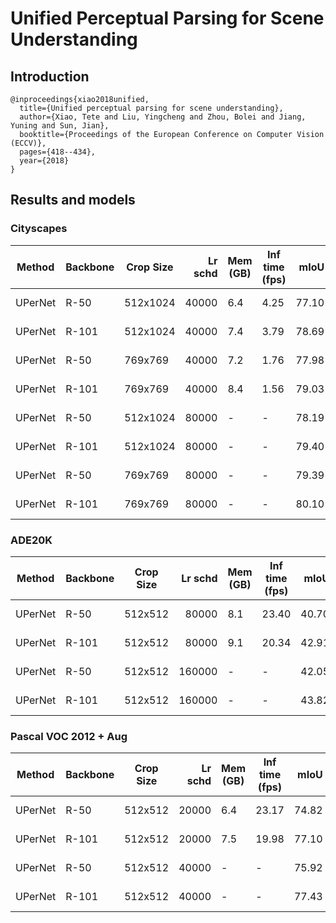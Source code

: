# Unified Perceptual Parsing for Scene Understanding

## Introduction
```
@inproceedings{xiao2018unified,
  title={Unified perceptual parsing for scene understanding},
  author={Xiao, Tete and Liu, Yingcheng and Zhou, Bolei and Jiang, Yuning and Sun, Jian},
  booktitle={Proceedings of the European Conference on Computer Vision (ECCV)},
  pages={418--434},
  year={2018}
}
```

## Results and models

### Cityscapes
| Method  | Backbone | Crop Size | Lr schd | Mem (GB) | Inf time (fps) | mIoU  | mIoU(ms+flip) |                                                                                                                                                                                              download                                                                                                                                                                                              |
|---------|----------|-----------|--------:|----------|----------------|------:|--------------:|----------------------------------------------------------------------------------------------------------------------------------------------------------------------------------------------------------------------------------------------------------------------------------------------------------------------------------------------------------------------------------------------------|
| UPerNet | R-50     | 512x1024  |   40000 |      6.4 |           4.25 | 77.10 |         78.37 | [model](https://openmmlab.oss-accelerate.aliyuncs.com/mmsegmentation/v0.5/upernet/upernet_r50_512x1024_40k_cityscapes/upernet_r50_512x1024_40k_cityscapes_20200605_094827-aa54cb54.pth) &#124; [log](https://openmmlab.oss-accelerate.aliyuncs.com/mmsegmentation/v0.5/upernet/upernet_r50_512x1024_40k_cityscapes/upernet_r50_512x1024_40k_cityscapes_20200605_094827.log.json)     |
| UPerNet | R-101    | 512x1024  |   40000 |      7.4 |           3.79 | 78.69 |         80.11 | [model](https://openmmlab.oss-accelerate.aliyuncs.com/mmsegmentation/v0.5/upernet/upernet_r101_512x1024_40k_cityscapes/upernet_r101_512x1024_40k_cityscapes_20200605_094933-ebce3b10.pth) &#124; [log](https://openmmlab.oss-accelerate.aliyuncs.com/mmsegmentation/v0.5/upernet/upernet_r101_512x1024_40k_cityscapes/upernet_r101_512x1024_40k_cityscapes_20200605_094933.log.json) |
| UPerNet | R-50     | 769x769   |   40000 |      7.2 |           1.76 | 77.98 |         79.70 | [model](https://openmmlab.oss-accelerate.aliyuncs.com/mmsegmentation/v0.5/upernet/upernet_r50_769x769_40k_cityscapes/upernet_r50_769x769_40k_cityscapes_20200530_033048-92d21539.pth) &#124; [log](https://openmmlab.oss-accelerate.aliyuncs.com/mmsegmentation/v0.5/upernet/upernet_r50_769x769_40k_cityscapes/upernet_r50_769x769_40k_cityscapes_20200530_033048.log.json)         |
| UPerNet | R-101    | 769x769   |   40000 |      8.4 |           1.56 | 79.03 |         80.77 | [model](https://openmmlab.oss-accelerate.aliyuncs.com/mmsegmentation/v0.5/upernet/upernet_r101_769x769_40k_cityscapes/upernet_r101_769x769_40k_cityscapes_20200530_040819-83c95d01.pth) &#124; [log](https://openmmlab.oss-accelerate.aliyuncs.com/mmsegmentation/v0.5/upernet/upernet_r101_769x769_40k_cityscapes/upernet_r101_769x769_40k_cityscapes_20200530_040819.log.json)     |
| UPerNet | R-50     | 512x1024  |   80000 | -        | -              | 78.19 |         79.19 | [model](https://openmmlab.oss-accelerate.aliyuncs.com/mmsegmentation/v0.5/upernet/upernet_r50_512x1024_80k_cityscapes/upernet_r50_512x1024_80k_cityscapes_20200607_052207-848beca8.pth) &#124; [log](https://openmmlab.oss-accelerate.aliyuncs.com/mmsegmentation/v0.5/upernet/upernet_r50_512x1024_80k_cityscapes/upernet_r50_512x1024_80k_cityscapes_20200607_052207.log.json)     |
| UPerNet | R-101    | 512x1024  |   80000 | -        | -              | 79.40 |         80.46 | [model](https://openmmlab.oss-accelerate.aliyuncs.com/mmsegmentation/v0.5/upernet/upernet_r101_512x1024_80k_cityscapes/upernet_r101_512x1024_80k_cityscapes_20200607_002403-f05f2345.pth) &#124; [log](https://openmmlab.oss-accelerate.aliyuncs.com/mmsegmentation/v0.5/upernet/upernet_r101_512x1024_80k_cityscapes/upernet_r101_512x1024_80k_cityscapes_20200607_002403.log.json) |
| UPerNet | R-50     | 769x769   |   80000 | -        | -              | 79.39 |         80.92 | [model](https://openmmlab.oss-accelerate.aliyuncs.com/mmsegmentation/v0.5/upernet/upernet_r50_769x769_80k_cityscapes/upernet_r50_769x769_80k_cityscapes_20200607_005107-82ae7d15.pth) &#124; [log](https://openmmlab.oss-accelerate.aliyuncs.com/mmsegmentation/v0.5/upernet/upernet_r50_769x769_80k_cityscapes/upernet_r50_769x769_80k_cityscapes_20200607_005107.log.json)         |
| UPerNet | R-101    | 769x769   |   80000 | -        | -              | 80.10 |         81.49 | [model](https://openmmlab.oss-accelerate.aliyuncs.com/mmsegmentation/v0.5/upernet/upernet_r101_769x769_80k_cityscapes/upernet_r101_769x769_80k_cityscapes_20200607_001014-082fc334.pth) &#124; [log](https://openmmlab.oss-accelerate.aliyuncs.com/mmsegmentation/v0.5/upernet/upernet_r101_769x769_80k_cityscapes/upernet_r101_769x769_80k_cityscapes_20200607_001014.log.json)     |

### ADE20K
| Method  | Backbone | Crop Size | Lr schd | Mem (GB) | Inf time (fps) | mIoU  | mIoU(ms+flip) |                                                                                                                                                                                      download                                                                                                                                                                                      |
|---------|----------|-----------|--------:|----------|----------------|------:|--------------:|------------------------------------------------------------------------------------------------------------------------------------------------------------------------------------------------------------------------------------------------------------------------------------------------------------------------------------------------------------------------------------|
| UPerNet | R-50     | 512x512   |   80000 |      8.1 |          23.40 | 40.70 |         41.81 | [model](https://openmmlab.oss-accelerate.aliyuncs.com/mmsegmentation/v0.5/upernet/upernet_r50_512x512_80k_ade20k/upernet_r50_512x512_80k_ade20k_20200614_144127-ecc8377b.pth) &#124; [log](https://openmmlab.oss-accelerate.aliyuncs.com/mmsegmentation/v0.5/upernet/upernet_r50_512x512_80k_ade20k/upernet_r50_512x512_80k_ade20k_20200614_144127.log.json)         |
| UPerNet | R-101    | 512x512   |   80000 |      9.1 |          20.34 | 42.91 |         43.96 | [model](https://openmmlab.oss-accelerate.aliyuncs.com/mmsegmentation/v0.5/upernet/upernet_r101_512x512_80k_ade20k/upernet_r101_512x512_80k_ade20k_20200614_185117-32e4db94.pth) &#124; [log](https://openmmlab.oss-accelerate.aliyuncs.com/mmsegmentation/v0.5/upernet/upernet_r101_512x512_80k_ade20k/upernet_r101_512x512_80k_ade20k_20200614_185117.log.json)     |
| UPerNet | R-50     | 512x512   |  160000 | -        | -              | 42.05 |         42.78 | [model](https://openmmlab.oss-accelerate.aliyuncs.com/mmsegmentation/v0.5/upernet/upernet_r50_512x512_160k_ade20k/upernet_r50_512x512_160k_ade20k_20200615_184328-8534de8d.pth) &#124; [log](https://openmmlab.oss-accelerate.aliyuncs.com/mmsegmentation/v0.5/upernet/upernet_r50_512x512_160k_ade20k/upernet_r50_512x512_160k_ade20k_20200615_184328.log.json)     |
| UPerNet | R-101    | 512x512   |  160000 | -        | -              | 43.82 |         44.85 | [model](https://openmmlab.oss-accelerate.aliyuncs.com/mmsegmentation/v0.5/upernet/upernet_r101_512x512_160k_ade20k/upernet_r101_512x512_160k_ade20k_20200615_161951-91b32684.pth) &#124; [log](https://openmmlab.oss-accelerate.aliyuncs.com/mmsegmentation/v0.5/upernet/upernet_r101_512x512_160k_ade20k/upernet_r101_512x512_160k_ade20k_20200615_161951.log.json) |

### Pascal VOC 2012 + Aug
| Method  | Backbone | Crop Size | Lr schd | Mem (GB) | Inf time (fps) | mIoU  | mIoU(ms+flip) |                                                                                                                                                                                        download                                                                                                                                                                                        |
|---------|----------|-----------|--------:|----------|----------------|------:|--------------:|----------------------------------------------------------------------------------------------------------------------------------------------------------------------------------------------------------------------------------------------------------------------------------------------------------------------------------------------------------------------------------------|
| UPerNet | R-50     | 512x512   |   20000 |      6.4 |          23.17 | 74.82 |         76.35 | [model](https://openmmlab.oss-accelerate.aliyuncs.com/mmsegmentation/v0.5/upernet/upernet_r50_512x512_20k_voc12aug/upernet_r50_512x512_20k_voc12aug_20200617_165330-5b5890a7.pth) &#124; [log](https://openmmlab.oss-accelerate.aliyuncs.com/mmsegmentation/v0.5/upernet/upernet_r50_512x512_20k_voc12aug/upernet_r50_512x512_20k_voc12aug_20200617_165330.log.json)     |
| UPerNet | R-101    | 512x512   |   20000 |      7.5 |          19.98 | 77.10 |         78.29 | [model](https://openmmlab.oss-accelerate.aliyuncs.com/mmsegmentation/v0.5/upernet/upernet_r101_512x512_20k_voc12aug/upernet_r101_512x512_20k_voc12aug_20200617_165629-f14e7f27.pth) &#124; [log](https://openmmlab.oss-accelerate.aliyuncs.com/mmsegmentation/v0.5/upernet/upernet_r101_512x512_20k_voc12aug/upernet_r101_512x512_20k_voc12aug_20200617_165629.log.json) |
| UPerNet | R-50     | 512x512   |   40000 | -        | -              | 75.92 |         77.44 | [model](https://openmmlab.oss-accelerate.aliyuncs.com/mmsegmentation/v0.5/upernet/upernet_r50_512x512_40k_voc12aug/upernet_r50_512x512_40k_voc12aug_20200613_162257-ca9bcc6b.pth) &#124; [log](https://openmmlab.oss-accelerate.aliyuncs.com/mmsegmentation/v0.5/upernet/upernet_r50_512x512_40k_voc12aug/upernet_r50_512x512_40k_voc12aug_20200613_162257.log.json)     |
| UPerNet | R-101    | 512x512   |   40000 | -        | -              | 77.43 |         78.56 | [model](https://openmmlab.oss-accelerate.aliyuncs.com/mmsegmentation/v0.5/upernet/upernet_r101_512x512_40k_voc12aug/upernet_r101_512x512_40k_voc12aug_20200613_163549-e26476ac.pth) &#124; [log](https://openmmlab.oss-accelerate.aliyuncs.com/mmsegmentation/v0.5/upernet/upernet_r101_512x512_40k_voc12aug/upernet_r101_512x512_40k_voc12aug_20200613_163549.log.json) |
